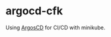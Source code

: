 # argocd-cfk

Using [ArgosCD](https://argo-cd.readthedocs.io/en/stable/getting_started/) for CI/CD with minikube. 

